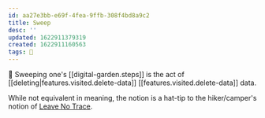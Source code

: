 ```yaml
---
id: aa27e3bb-e69f-4fea-9ffb-308f4bd8a9c2
title: Sweep
desc: ''
updated: 1622911379319
created: 1622911160563
tags: 🌱
---
```


🧹 Sweeping one's [[digital-garden.steps]] is the act of [[deleting|features.visited.delete-data]] [[features.visited.delete-data]] data.

While not equivalent in meaning, the notion is a hat-tip to the hiker/camper's notion of [Leave No Trace](https://en.wikipedia.org/wiki/Leave_No_Trace).

